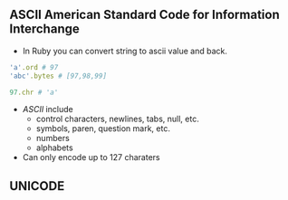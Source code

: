 ## ASCII American Standard Code for Information Interchange
- In Ruby you can convert string to ascii value and back.
```ruby
'a'.ord # 97
'abc'.bytes # [97,98,99]

97.chr # 'a'
```
- *ASCII* include 
	- control characters, newlines, tabs, null, etc.
	- symbols, paren, question mark, etc.
	- numbers
	- alphabets
- Can only encode up to 127 charaters

## UNICODE

